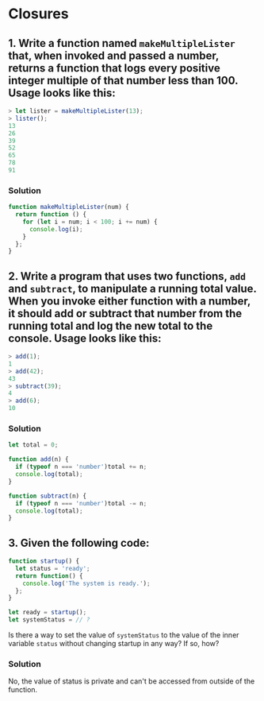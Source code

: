# Closures

## 1. Write a function named `makeMultipleLister` that, when invoked and passed a number, returns a function that logs every positive integer multiple of that number less than 100. Usage looks like this:
```js
> let lister = makeMultipleLister(13);
> lister();
13
26
39
52
65
78
91
```

### Solution
```js
function makeMultipleLister(num) {
  return function () {
    for (let i = num; i < 100; i += num) {
      console.log(i);
    }
  };
}
```

## 2. Write a program that uses two functions, `add` and `subtract`, to manipulate a running total value. When you invoke either function with a number, it should add or subtract that number from the running total and log the new total to the console. Usage looks like this:
```js
> add(1);
1
> add(42);
43
> subtract(39);
4
> add(6);
10
```

### Solution
```js
let total = 0;

function add(n) {
  if (typeof n === 'number')total += n;
  console.log(total);
}

function subtract(n) {
  if (typeof n === 'number')total -= n;
  console.log(total);
}
```

## 3. Given the following code:
```js
function startup() {
  let status = 'ready';
  return function() {
    console.log('The system is ready.');
  };
}

let ready = startup();
let systemStatus = // ?
```
Is there a way to set the value of `systemStatus` to the value of the inner variable `status` without changing startup in any way? If so, how?

### Solution
No, the value of status is private and can't be accessed from outside of the function.